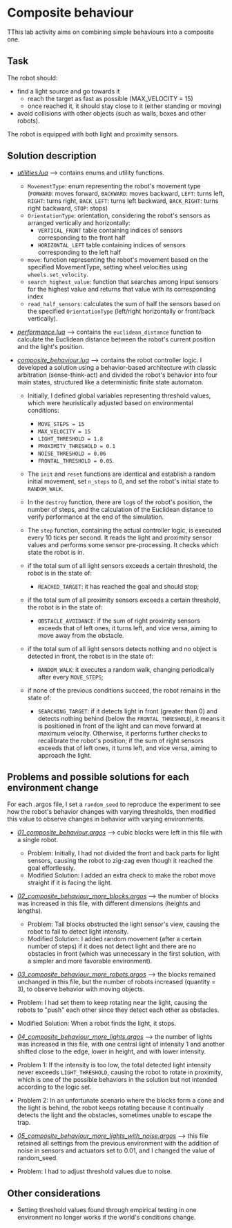 # Composite behaviour
TThis lab activity aims on combining simple behaviours into a composite one.

## Task
The robot should:
- find a light source and go towards it
  - reach the target as fast as possible (MAX_VELOCITY = 15)
  - once reached it, it should stay close to it (either standing or moving)
- avoid collisions with other objects (such as walls, boxes and other robots).

The robot is equipped with both light and proximity sensors.

## Solution description
- *[utilities.lua](utilities.lua)* --> contains enums and utility functions.
  - `MovementType`: enum representing the robot's movement type (`FORWARD`: moves forward, `BACKWARD`: moves backward, `LEFT`: turns left, `RIGHT`: turns right, `BACK_LEFT`: turns left backward, `BACK_RIGHT`: turns right backward, `STOP`: stops)
  - `OrientationType`: orientation, considering the robot's sensors as arranged vertically and horizontally:
    - `VERTICAL_FRONT` table containing indices of sensors corresponding to the front half
    - `HORIZONTAL_LEFT` table containing indices of sensors corresponding to the left half
  - `move`: function representing the robot's movement based on the specified MovementType, setting wheel velocities using `wheels.set_velocity`.
  - `search_highest_value`: function that searches among input sensors for the highest value and returns that value with its corresponding index
  - `read_half_sensors`: calculates the sum of half the sensors based on the specified `OrientationType` (left/right horizontally or front/back vertically).

- *[performance.lua](performance.lua)* --> contains the `euclidean_distance` function to calculate the Euclidean distance between the robot's current position and the light's position.

- *[composite_behaviour.lua](composite_behaviour.lua)* --> contains the robot controller logic. I developed a solution using a behavior-based architecture with classic arbitration (sense-think-act) and divided the robot's behavior into four main states, structured like a deterministic finite state automaton.
  - Initially, I defined global variables representing threshold values, which were heuristically adjusted based on environmental conditions:
    - `MOVE_STEPS = 15`
    - `MAX_VELOCITY = 15`
    - `LIGHT_THRESHOLD = 1.8`
    - `PROXIMITY_THRESHOLD = 0.1`
    - `NOISE_THRESHOLD = 0.06`
    - `FRONTAL_THRESHOLD = 0.05`.

  - The `init` and `reset` functions are identical and establish a random initial movement, set `n_steps` to 0, and set the robot's initial state to `RANDOM_WALK`.
  - In the `destroy` function, there are `log`s of the robot's position, the number of steps, and the calculation of the Euclidean distance to verify performance at the end of the simulation.
  - The `step` function, containing the actual controller logic, is executed every 10 ticks per second. It reads the light and proximity sensor values and performs some sensor pre-processing. It checks which state the robot is in.
  - if the total sum of all light sensors exceeds a certain threshold, the robot is in the state of:
    - `REACHED_TARGET`:  it has reached the goal and should stop;
  - if the total sum of all proximity sensors exceeds a certain threshold, the robot is in the state of:
    - `OBSTACLE_AVOIDANCE`: if the sum of right proximity sensors exceeds that of left ones, it turns left, and vice versa, aiming to move away from the obstacle.
  - if the total sum of all light sensors detects nothing and no object is detected in front, the robot is in the state of:
    - `RANDOM_WALK`: it executes a random walk, changing periodically after every `MOVE_STEPS`;
  - if none of the previous conditions succeed, the robot remains in the state of:
    - `SEARCHING_TARGET`: if it detects light in front (greater than 0) and detects nothing behind (below the `FRONTAL_THRESHOLD`), it means it is positioned in front of the light and can move forward at maximum velocity. Otherwise, it performs further checks to recalibrate the robot's position; if the sum of right sensors exceeds that of left ones, it turns left, and vice versa, aiming to approach the light.

## Problems and possible solutions for each environment change
For each .argos file, I set a `random_seed` to reproduce the experiment to see how the robot's behavior changes with varying thresholds, then modified this value to observe changes in behavior with varying environments.

- *[01_composite_behaviour.argos](01_composite_behaviour.argos)* --> cubic blocks were left in this file with a single robot.
  - Problem: Initially, I had not divided the front and back parts for light sensors, causing the robot to zig-zag even though it reached the goal effortlessly.
  - Modified Solution: I added an extra check to make the robot move straight if it is facing the light.

- *[02_composite_behaviour_more_blocks.argos](02_composite_behaviour_more_blocks.argos)* --> the number of blocks was increased in this file, with different dimensions (heights and lengths).
  - Problem: Tall blocks obstructed the light sensor's view, causing the robot to fail to detect light intensity.
  - Modified Solution: I added random movement (after a certain number of steps) if it does not detect light and there are no obstacles in front (which was unnecessary in the first solution, with a simpler and more favorable environment).

- *[03_composite_behaviour_more_robots.argos](03_composite_behaviour_more_robots.argos)* --> the blocks remained unchanged in this file, but the number of robots increased (quantity = 3), to observe behavior with moving objects.
- Problem: I had set them to keep rotating near the light, causing the robots to "push" each other since they detect each other as obstacles.
- Modified Solution: When a robot finds the light, it stops.

- *[04_composite_behaviour_more_lights.argos](04_composite_behaviour_more_lights.argos)* --> the number of lights was increased in this file, with one central light of intensity 1 and another shifted close to the edge, lower in height, and with lower intensity.
- Problem 1: If the intensity is too low, the total detected light intensity never exceeds `LIGHT_THRESHOLD`, causing the robot to rotate in proximity, which is one of the possible behaviors in the solution but not intended according to the logic set.
- Problem 2: In an unfortunate scenario where the blocks form a cone and the light is behind, the robot keeps rotating because it continually detects the light and the obstacles, sometimes unable to escape the trap.

- *[05_composite_behaviour_more_lights_with_noise.argos](05_composite_behaviour_more_lights_with_noise.argos)* --> this file retained all settings from the previous environment with the addition of noise in sensors and actuators set to 0.01, and I changed the value of random_seed.
- Problem: I had to adjust threshold values due to noise.

## Other considerations
- Setting threshold values found through empirical testing in one environment no longer works if the world's conditions change.